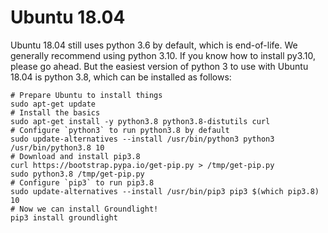 # Ubuntu 18.04

Ubuntu 18.04 still uses python 3.6 by default, which is end-of-life. We generally recommend using python 3.10.  If you know how to install py3.10, please go ahead.  But the easiest version of python 3 to use with Ubuntu 18.04 is python 3.8, which can be installed as follows:

```shell
# Prepare Ubuntu to install things
sudo apt-get update
# Install the basics
sudo apt-get install -y python3.8 python3.8-distutils curl
# Configure `python3` to run python3.8 by default
sudo update-alternatives --install /usr/bin/python3 python3 /usr/bin/python3.8 10
# Download and install pip3.8
curl https://bootstrap.pypa.io/get-pip.py > /tmp/get-pip.py
sudo python3.8 /tmp/get-pip.py
# Configure `pip3` to run pip3.8
sudo update-alternatives --install /usr/bin/pip3 pip3 $(which pip3.8) 10
# Now we can install Groundlight!
pip3 install groundlight
```
